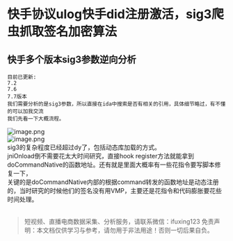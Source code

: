 # 快手协议ulog快手did注册激活，sig3爬虫抓取签名加密算法

## 快手多个版本sig3参数逆向分析
```
目前已更新:
7.2
7.6
7.7版本
我们需要分析的是sig3参数，所以直接在ida中搜索是否有相关的引用，具体细节略过，有不懂的可以加我交流
我们先看一下大概流程。

```
![image.png](https://cdn.nlark.com/yuque/0/2020/png/97322/1607476855382-1e22cd03-1e29-44a4-b963-59a1f15d0dcb.png#align=left&display=inline&height=514&margin=%5Bobject%20Object%5D&name=image.png&originHeight=1028&originWidth=1788&size=464447&status=done&style=none&width=894)<br>![image.png](https://cdn.nlark.com/yuque/0/2020/png/97322/1607476868618-7a119589-df8a-4e0f-a4ee-674805af0807.png#align=left&display=inline&height=662&margin=%5Bobject%20Object%5D&name=image.png&originHeight=1324&originWidth=1934&size=308719&status=done&style=none&width=967)<br>sig3的复杂程度已经超过dy了，包括动态库加载的方式。<br>jniOnload倒不需要花太大时间研究，直接hook register方法就能拿到doCommandNative的函数地址。还有就是里面大概率有一些花指令要写脚本修复一下，<br>关键的是doCommandNative内部的根据command转发的函数地址是动态注册的，当时研究的时候他们的签名没有用VMP，主要还是花指令和代码膨胀要花些时间处理。<br>
<br>


>
> 短视频、直播电商数据采集、分析服务，请联系微信：ifuxing123
> 免责声明：本文档仅供学习与参考，请勿用于非法用途！否则一切后果自负。
> 
